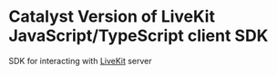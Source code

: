 # Catalyst Version of LiveKit JavaScript/TypeScript client SDK 

SDK for interacting with [LiveKit](https://github.com/livekit/livekit-server) server